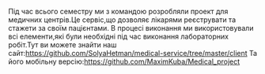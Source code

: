 Під час всього семестру ми з командою розробляли проект для медичних центрів.Це сервіс,що дозволяє лікарями реєструвати та стажети за своїм пацієнтами.
В процесі виконання ми використовували всі елементи,які були необхідні під час виконання лабораторних робіт.Тут ви можете знайти наш сайт:https://github.com/SolyaHetman/medical-service/tree/master/client
Та його мобільну версію:https://github.com/MaximKuba/Medical_project

